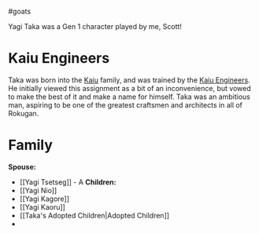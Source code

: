 #goats 

Yagi Taka was a Gen 1 character played by me, Scott!
# Kaiu Engineers
Taka was born into the [Kaiu](https://l5r.fandom.com/wiki/Kaiu_family) family, and was trained by the [Kaiu Engineers](https://l5r.fandom.com/wiki/Kaiu_Engineers). He initially viewed this assignment as a bit of an inconvenience, but vowed to make the best of it and make a name for himself. Taka was an ambitious man, aspiring to be one of the greatest craftsmen and architects in all of Rokugan.
# Family
**Spouse:**
- [[Yagi Tsetseg]] - A 
**Children:**
- [[Yagi Nio]]
- [[Yagi Kagore]]
- [[Yagi Kaoru]]
- [[Taka's Adopted Children|Adopted Children]]
- 